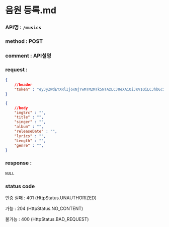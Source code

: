 # 음원 등록.md
### API명 : `/musics`

### method : POST

### comment : API설명

### request :
~~~json
{
    //header
    "token" : "eyJyZWdEYXRlIjoxNjYwMTM2MTk5NTAzLCJ0eXAiOiJKV1QiLCJhbGciOiJIUzI1NiJ9.eyJ1c2VyTnVtIjoiMSIsImV4cCI6MTY2MDE0Njk5OX0.7UY6H0J0Qmlr_noKHsncJIuQY6rKMWe7pdb2kFNDAes"
}
~~~
~~~json
{
    //body
    "imgSrc" : "",
    "title" : "",
    "singer" : "",
    "album" : "",
    "releaseDate" : "",
    "lyrics" : "",
    "Length" : "",
    "genre" : "",
}
~~~

### response :
    NULL
    
### status code
인증 실패 : 401 (HttpStatus.UNAUTHORIZED)

가능 : 204 (HttpStatus.NO_CONTENT)

불가능 : 400 (HttpStatus.BAD_REQUEST)